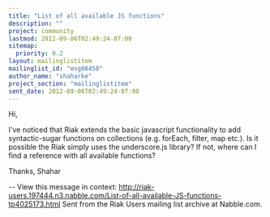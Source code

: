 ```yaml
---
title: "List of all available JS functions"
description: ""
project: community
lastmod: 2012-09-06T02:49:24-07:00
sitemap:
  priority: 0.2
layout: mailinglistitem
mailinglist_id: "msg08458"
author_name: "shaharke"
project_section: "mailinglistitem"
sent_date: 2012-09-06T02:49:24-07:00
---
```



Hi,

I've noticed that Riak extends the basic javascript functionality to add
syntactic-sugar functions on collections (e.g. forEach, filter, map etc.).
Is it possible the Riak simply uses the underscore.js library? If not, where
can I find a reference with all available functions?

Thanks,
Shahar 

--
View this message in context: 
http://riak-users.197444.n3.nabble.com/List-of-all-available-JS-functions-tp4025173.html
Sent from the Riak Users mailing list archive at Nabble.com.


